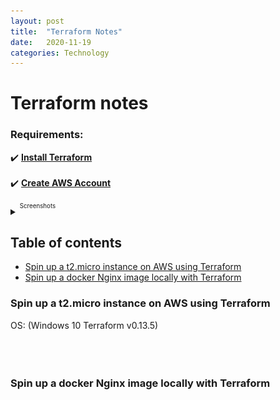 ```yaml
---
layout: post
title:  "Terraform Notes"
date:   2020-11-19
categories: Technology
---
```

<link rel="stylesheet" type="text/css" media="all" href="assets/css/markdown_styles.css" />

# Terraform notes #
### Requirements:
:heavy_check_mark: <strong>[Install Terraform](https://www.terraform.io/downloads.html)</strong>  
<br />
:heavy_check_mark: <strong>[Create AWS Account](https://console.aws.amazon.com/console)</strong>
<br />

<details><summary><sup><sup>Screenshots<sup></sup></summary>
<p>
![](https://github.com/thraddash/terraform_notes/blob/main/assets/img/blog/terraform/aws.png)

</p>
</details>
  
## Table of contents

- [Spin up a t2.micro instance on AWS using Terraform](#Spin-up-a-t2.micro-instance-on-AWS-using-Terraform)
- [Spin up a docker Nginx image locally with Terraform](#Spin-up-a-docker-Nginx-image-locally-with-Terraform)

### Spin up a t2.micro instance on AWS using Terraform
OS: (Windows 10 Terraform v0.13.5)
<br />
<br />
<br />
<br />






### Spin up a docker Nginx image locally with Terraform

